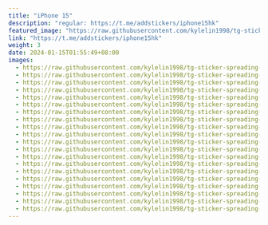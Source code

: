 ```yaml
---
title: "iPhone 15"
description: "regular: https://t.me/addstickers/iphone15hk"
featured_image: "https://raw.githubusercontent.com/kylelin1998/tg-sticker-spreading-worldwide-images/main/img/f39dcfe9-7735-4cab-8dd0-1fbcb1850e6c.jpg"
link: "https://t.me/addstickers/iphone15hk"
weight: 3
date: 2024-01-15T01:55:49+08:00
images:
  - https://raw.githubusercontent.com/kylelin1998/tg-sticker-spreading-worldwide-images/main/img/f39dcfe9-7735-4cab-8dd0-1fbcb1850e6c.jpg
  - https://raw.githubusercontent.com/kylelin1998/tg-sticker-spreading-worldwide-images/main/img/f4e04021-360f-4431-ac00-66ddadd0baab.jpg
  - https://raw.githubusercontent.com/kylelin1998/tg-sticker-spreading-worldwide-images/main/img/90907f1f-646f-4534-a258-cf3eaa2c5c75.jpg
  - https://raw.githubusercontent.com/kylelin1998/tg-sticker-spreading-worldwide-images/main/img/9f934475-04fc-4d06-90ad-c47c760d78c2.jpg
  - https://raw.githubusercontent.com/kylelin1998/tg-sticker-spreading-worldwide-images/main/img/36239605-ec2a-42d9-9493-f14529fdd4c7.jpg
  - https://raw.githubusercontent.com/kylelin1998/tg-sticker-spreading-worldwide-images/main/img/03eb4355-d79c-409b-a2df-207c68b8b005.jpg
  - https://raw.githubusercontent.com/kylelin1998/tg-sticker-spreading-worldwide-images/main/img/808c65d9-7070-4ab9-aa77-9a88c2b321d2.jpg
  - https://raw.githubusercontent.com/kylelin1998/tg-sticker-spreading-worldwide-images/main/img/246324d6-69a0-4965-883e-d3dd9205c33b.jpg
  - https://raw.githubusercontent.com/kylelin1998/tg-sticker-spreading-worldwide-images/main/img/a01abf8b-0a1e-47f7-9456-882bfc02c462.jpg
  - https://raw.githubusercontent.com/kylelin1998/tg-sticker-spreading-worldwide-images/main/img/5d68428d-69d7-4004-ae5f-7e45e955b0ba.jpg
  - https://raw.githubusercontent.com/kylelin1998/tg-sticker-spreading-worldwide-images/main/img/be18ee66-8de0-4f04-aa8e-34d4d32310a6.jpg
  - https://raw.githubusercontent.com/kylelin1998/tg-sticker-spreading-worldwide-images/main/img/fd5fe3c8-4933-4f8b-9f60-e0a957876e0e.jpg
  - https://raw.githubusercontent.com/kylelin1998/tg-sticker-spreading-worldwide-images/main/img/b6b20d00-05a4-4ba5-8e56-e39830bf68af.jpg
  - https://raw.githubusercontent.com/kylelin1998/tg-sticker-spreading-worldwide-images/main/img/0b043331-6a4e-4793-b836-b462e9bd309b.jpg
  - https://raw.githubusercontent.com/kylelin1998/tg-sticker-spreading-worldwide-images/main/img/42d310f9-dc17-4b63-b737-dc17cff42ae7.jpg
  - https://raw.githubusercontent.com/kylelin1998/tg-sticker-spreading-worldwide-images/main/img/8a708b74-3ed9-41e0-b616-30be82490b13.jpg
  - https://raw.githubusercontent.com/kylelin1998/tg-sticker-spreading-worldwide-images/main/img/ca715e03-de53-4cac-b12a-39f905ac39f3.jpg
  - https://raw.githubusercontent.com/kylelin1998/tg-sticker-spreading-worldwide-images/main/img/3a8038e3-91ba-4845-813a-a2a95797e2c1.jpg
  - https://raw.githubusercontent.com/kylelin1998/tg-sticker-spreading-worldwide-images/main/img/5b60fcc5-d820-4f35-bb2a-cff5ca5267dc.jpg
  - https://raw.githubusercontent.com/kylelin1998/tg-sticker-spreading-worldwide-images/main/img/57782448-6d30-485b-9908-6dfb20112527.jpg
---
```

